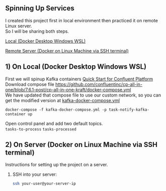 ## Spinning Up Services
I created this project first in local environment then practiced it on remote Linux server.  
So I will be sharing both steps.  

[Local (Docker Desktop Windows WSL)](#on-local)

[Remote Server (Docker on Linux Machine via SSH terminal)](#on-server)

## <a id="on-local"></a>1) On Local (Docker Desktop Windows WSL)
First we will spinup Kafka containers [Quick Start for Confluent Platform](https://docs.confluent.io/platform/current/platform-quickstart.html)  
Download compose file https://github.com/confluentinc/cp-all-in-one/blob/7.6.1-post/cp-all-in-one-kraft/docker-compose.yml  
We have updated that compose file to use our custom network, so you can get the modified version at [kafka-docker-compose.yml](https://github.com/atakanertrk/utility-nest/blob/main/TaskNotify/kafka-docker-compose.yml)

    docker-compose -f kafka-docker-compose.yml -p task-notify-kafka-container up
    
Open control panel and add two default topics.  
`tasks-to-process`
`tasks-processed` 
  
     


## <a id="on-server"></a>2) On Server (Docker on Linux Machine via SSH terminal)
Instructions for setting up the project on a server.

1. SSH into your server:
    ```sh
    ssh your-user@your-server-ip
    ```
